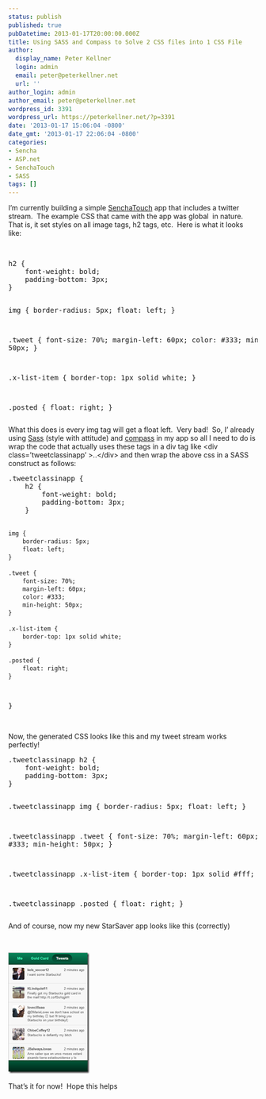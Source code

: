 ```yaml
---
status: publish
published: true
pubDatetime: 2013-01-17T20:00:00.000Z
title: Using SASS and Compass to Solve 2 CSS files into 1 CSS File
author:
  display_name: Peter Kellner
  login: admin
  email: peter@peterkellner.net
  url: ''
author_login: admin
author_email: peter@peterkellner.net
wordpress_id: 3391
wordpress_url: https://peterkellner.net/?p=3391
date: '2013-01-17 15:06:04 -0800'
date_gmt: '2013-01-17 22:06:04 -0800'
categories:
- Sencha
- ASP.net
- SenchaTouch
- SASS
tags: []
---
```

<p>I’m currently building a simple <a href="http://www.sencha.com/products/touch">SenchaTouch</a> app that includes a twitter stream.&#160; The example CSS that came with the app was global&#160; in nature.&#160; That is, it set styles on all image tags, h2 tags, etc.&#160; Here is what it looks like:</p>
<p>&#160;</p>
<pre class="csharpcode">h2 {
    font-weight: bold;
    padding-bottom: 3px;
}

img {
    border-radius: 5px;
    float: left;
}

.tweet {
    font-size: 70%;
    margin-left: 60px;
    color: #333;
    min-height: 50px;
}

.x-list-item {
    border-top: 1px solid white;
}

.posted {
    float: right;
}</pre>
<p>
  </p>
<style type="text/css">
<!--<br />
.csharpcode, .csharpcode pre<br />
{<br />
	font-size: small;<br />
	color: black;<br />
	font-family: consolas, "Courier New", courier, monospace;<br />
	background-color: #ffffff;<br />
	/*white-space: pre;*/<br />
}<br />
.csharpcode pre { margin: 0em; }<br />
.csharpcode .rem { color: #008000; }<br />
.csharpcode .kwrd { color: #0000ff; }<br />
.csharpcode .str { color: #006080; }<br />
.csharpcode .op { color: #0000c0; }<br />
.csharpcode .preproc { color: #cc6633; }<br />
.csharpcode .asp { background-color: #ffff00; }<br />
.csharpcode .html { color: #800000; }<br />
.csharpcode .attr { color: #ff0000; }<br />
.csharpcode .alt<br />
{<br />
	background-color: #f4f4f4;<br />
	width: 100%;<br />
	margin: 0em;<br />
}<br />
.csharpcode .lnum { color: #606060; }<br />
--></style>
<p>What this does is every img tag will get a float left.&#160; Very bad!&#160; So, I’ already using <a href="http://sass-lang.com/">Sass</a> (style with attitude) and <a href="http://compass-style.org/">compass</a> in my app so all I need to do is wrap the code that actually uses these tags in a div tag like &lt;div class=’tweetclassinapp’ &gt;..&lt;/div&gt; and then wrap the above css in a SASS construct as follows:</p>
<p></p>
<pre class="csharpcode">.tweetclassinapp {
    h2 {
        font-weight: bold;
        padding-bottom: 3px;
    }

    img {
        border-radius: 5px;
        float: left;
    }

    .tweet {
        font-size: 70%;
        margin-left: 60px;
        color: #333;
        min-height: 50px;
    }

    .x-list-item {
        border-top: 1px solid white;
    }

    .posted {
        float: right;
    }
}</pre>
<p>
  <br />Now, the generated CSS looks like this and my tweet stream works perfectly!</p>
<p></p>
<pre class="csharpcode">.tweetclassinapp h2 {
    font-weight: bold;
    padding-bottom: 3px;
}

.tweetclassinapp img {
    border-radius: 5px;
    float: left;
}

.tweetclassinapp .tweet {
    font-size: 70%;
    margin-left: 60px;
    color: #333;
    min-height: 50px;
}

.tweetclassinapp .x-list-item {
    border-top: 1px solid #fff;
}

.tweetclassinapp .posted {
    float: right;
}</pre>
<p>And of course, now my new StarSaver app looks like this (correctly)</p>
<p>&#160;</p>
<p><a href="/wp/wp-content/uploads/2013/01/image.png"><img title="image" style="border-left-width: 0px; border-right-width: 0px; border-bottom-width: 0px; display: inline; border-top-width: 0px" border="0" alt="image" src="/wp/wp-content/uploads/2013/01/image_thumb.png" width="164" height="244" /></a></p>
<p>That’s it for now!&#160; Hope this helps</p>
